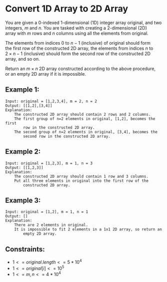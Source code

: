 # Convert 1D Array to 2D Array

You are given a 0-indexed 1-dimensional (1D) integer array original, and two  
integers, $m$ and $n$. You are tasked with creating a 2-dimensional (2D)  
array with $m$ rows and $n$ columns using all the elements from original.

The elements from indices $0$ to $n - 1$ (inclusive) of original should form  
the first row of the constructed 2D array, the elements from indices $n$ to  
$2 \times n - 1$ (inclusive) should form the second row of the constructed 2D  
array, and so on.

Return an $m \times n$ 2D array constructed according to the above procedure,  
or an empty 2D array if it is impossible.

 

## Example 1:

    Input: original = [1,2,3,4], m = 2, n = 2
    Output: [[1,2],[3,4]]
    Explanation: 
        The constructed 2D array should contain 2 rows and 2 columns.
        The first group of n=2 elements in original, [1,2], becomes the first
            row in the constructed 2D array.
        The second group of n=2 elements in original, [3,4], becomes the  
            second row in the constructed 2D array.

## Example 2:

    Input: original = [1,2,3], m = 1, n = 3
    Output: [[1,2,3]]
    Explanation: 
        The constructed 2D array should contain 1 row and 3 columns.
        Put all three elements in original into the first row of the 
            constructed 2D array.
        
## Example 3:

    Input: original = [1,2], m = 1, n = 1
    Output: []
    Explanation: 
        There are 2 elements in original.
        It is impossible to fit 2 elements in a 1x1 2D array, so return an 
            empty 2D array.
        
 

## Constraints:

* $1 <= original.length <= 5 * 10^4$
* $1 <= original[i] <= 10^5$
* $1 <= m, n <= 4 * 10^4$

